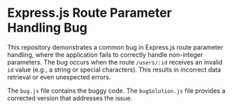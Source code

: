 # Express.js Route Parameter Handling Bug

This repository demonstrates a common bug in Express.js route parameter handling, where the application fails to correctly handle non-integer parameters.  The bug occurs when the route `/users/:id` receives an invalid `id` value (e.g., a string or special characters).  This results in incorrect data retrieval or even unexpected errors.

The `bug.js` file contains the buggy code.  The `bugSolution.js` file provides a corrected version that addresses the issue.